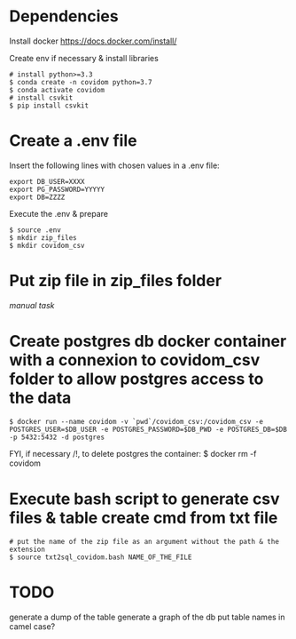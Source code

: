 # Dependencies

Install docker
https://docs.docker.com/install/

Create env if necessary & install libraries
```
# install python>=3.3
$ conda create -n covidom python=3.7
$ conda activate covidom
# install csvkit
$ pip install csvkit
```

# Create a .env file

Insert the following lines with chosen values in a .env file:
```
export DB_USER=XXXX
export PG_PASSWORD=YYYYY
export DB=ZZZZ
```

Execute the .env & prepare
```
$ source .env
$ mkdir zip_files
$ mkdir covidom_csv
```

# Put zip file in zip_files folder

*manual task*

# Create postgres db docker container with a connexion to covidom_csv folder to allow postgres access to the data
```
$ docker run --name covidom -v `pwd`/covidom_csv:/covidom_csv -e POSTGRES_USER=$DB_USER -e POSTGRES_PASSWORD=$DB_PWD -e POSTGRES_DB=$DB -p 5432:5432 -d postgres
```
FYI, if necessary /!\, to delete postgres the container: $ docker rm -f covidom

# Execute bash script to generate csv files & table create cmd from txt file
```
# put the name of the zip file as an argument without the path & the extension
$ source txt2sql_covidom.bash NAME_OF_THE_FILE
```

# TODO
generate a dump of the table
generate a graph of the db
put table names in camel case?

